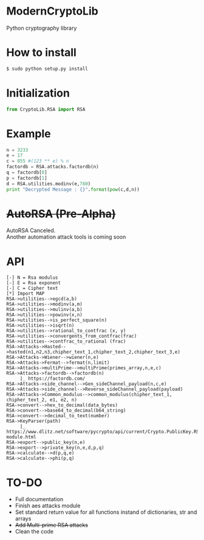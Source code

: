 # ModernCryptoLib
Python cryptography library
# How to install
```bash
$ sudo python setup.py install
```
# Initialization
```python
from CryptoLib.RSA import RSA
```
# Example
```python
n = 3233
e = 17
c = 855 #(123 ** e) % n
factordb = RSA.attacks.factordb(n)
q = factordb[0]
p = factordb[1]
d = RSA.utilities.modinv(e,780)
print "Decrypted Message : {}".format(pow(c,d,n))
```

# ~~AutoRSA (Pre-Alpha)~~
AutoRSA Canceled.  
Another automation attack tools is coming soon

# API
```
[-] N = Rsa modulus
[-] E = Rsa exponent
[-] C = Cipher text
[*] Import MAP
RSA->utilities-->egcd(a,b)
RSA->utilities-->modinv(a,m)
RSA->utilities-->mulinv(a,b)
RSA->utilities-->powinv(x,n)
RSA->utilities-->is_perfect_square(n)
RSA->utilities-->isqrt(n)
RSA->utilities-->rational_to_contfrac (x, y)
RSA->utilities-->convergents_from_contfrac(frac)    
RSA->utilities-->contfrac_to_rational (frac)
RSA->Attacks->Hasted-->hasted(n1,n2,n3,chipher_text_1,chipher_text_2,chipher_text_3,e)
RSA->Attacks->Wiener-->wiener(n,e)
RSA->Attacks->Fermat-->fermat(n,limit)
RSA->Attacks->multiPrime-->multiPrime(primes_array,n,e,c)
RSA->Attacks->factordb-->factordb(n)
     |_ https://factordb.com/
RSA->Attacks->side_channel-->Gen_sideChannel_payload(n,c,e)
RSA->Attacks->side_channel-->Reverse_sideChannel_payload(payload)
RSA->Attacks->Common_modulus-->common_modulus(chipher_text_1, chipher_text_2, e1, e2, n)
RSA->convert-->hex_to_decimal(data_bytes)
RSA->convert-->base64_to_decimal(b64_string)
RSA->convert-->decimal_to_text(number)
RSA->KeyParser(path)
     |_ https://www.dlitz.net/software/pycrypto/api/current/Crypto.PublicKey.RSA-module.html
RSA->export-->public_key(n,e)
RSA->export-->private_key(n,e,d,p,q)
RSA->calculate-->d(p,q,e)
RSA->calculate-->phi(p,q)
```
# TO-DO
- Full documentation
- Finish aes attacks module
- Set standard return value for all functions instand of dictionaries, str and arrays
- ~~Add Multi-prime RSA attacks~~
- Clean the code
